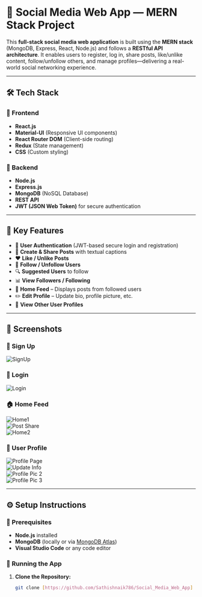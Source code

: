 # 🚀 Social Media Web App — MERN Stack Project

This **full-stack social media web application** is built using the **MERN stack** (MongoDB, Express, React, Node.js) and follows a **RESTful API architecture**. It enables users to register, log in, share posts, like/unlike content, follow/unfollow others, and manage profiles—delivering a real-world social networking experience.  

---

## 🛠️ Tech Stack

### 🔹 Frontend
- **React.js**
- **Material-UI** (Responsive UI components)
- **React Router DOM** (Client-side routing)
- **Redux** (State management)
- **CSS** (Custom styling)

### 🔹 Backend
- **Node.js**
- **Express.js**
- **MongoDB** (NoSQL Database)
- **REST API**
- **JWT (JSON Web Token)** for secure authentication

---

## 🌟 Key Features

- 🔐 **User Authentication** (JWT-based secure login and registration)
- 📝 **Create & Share Posts** with textual captions
- ❤️ **Like / Unlike Posts**
- 👥 **Follow / Unfollow Users**
- 🔍 **Suggested Users** to follow
- 📊 **View Followers / Following**
- 📰 **Home Feed** – Displays posts from followed users
- ✏️ **Edit Profile** – Update bio, profile picture, etc.
- 👤 **View Other User Profiles**

---

## 📸 Screenshots

### 🔐 Sign Up  
![SignUp](https://github.com/Faizan2911/Social-Media-Web-App-Mern-Stack-/assets/117813967/5b901509-12cc-4e6e-a4e7-ebc21b90a7f2)

### 🔑 Login  
![Login](https://github.com/Faizan2911/Social-Media-Web-App-Mern-Stack-/assets/117813967/4666edc8-5ae0-48b8-8570-9b16106d83ab)

### 🏠 Home Feed  
![Home1](https://github.com/Faizan2911/Social-Media-Web-App-Mern-Stack-/assets/117813967/7ff2b394-b96d-4cba-8464-044ecda3076a)  
![Post Share](https://github.com/Faizan2911/Social-Media-Web-App-Mern-Stack-/assets/117813967/44eb4a60-a0fa-4d38-8991-a5dc405f2ee3)  
![Home2](https://github.com/Faizan2911/Social-Media-Web-App-Mern-Stack-/assets/117813967/04ab0731-3e2d-40f5-8177-be234366a563)

### 👤 User Profile  
![Profile Page](https://github.com/Faizan2911/Social-Media-Web-App-Mern-Stack-/assets/117813967/e4ced6cd-e05d-4a19-8cc2-c952e2c80f3b)  
![Update Info](https://github.com/Faizan2911/Social-Media-Web-App-Mern-Stack-/assets/117813967/921938ac-e382-4ef5-b6dd-191b85bed1ca)  
![Profile Pic 2](https://github.com/Faizan2911/Social-Media-Web-App-Mern-Stack-/assets/117813967/6b2ad995-87f9-4698-ac58-7fc0baac81e1)  
![Profile Pic 3](https://github.com/Faizan2911/Social-Media-Web-App-Mern-Stack-/assets/117813967/315caa30-0009-4c36-bd60-05ac97cb64d1)

---

## ⚙️ Setup Instructions

### 🔧 Prerequisites
- **Node.js** installed
- **MongoDB** (locally or via [MongoDB Atlas](https://www.mongodb.com/cloud/atlas))
- **Visual Studio Code** or any code editor

### 🚀 Running the App

1. **Clone the Repository:**
   ```bash
   git clone [https://github.com/Sathishnaik786/Social_Media_Web_App]
